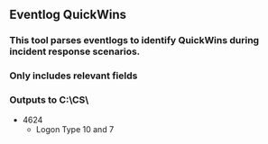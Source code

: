 ## Eventlog QuickWins
### This tool parses eventlogs to identify QuickWins during incident response scenarios.
### Only includes relevant fields
### Outputs to C:\CS\


  * 4624
    * Logon Type 10 and 7
